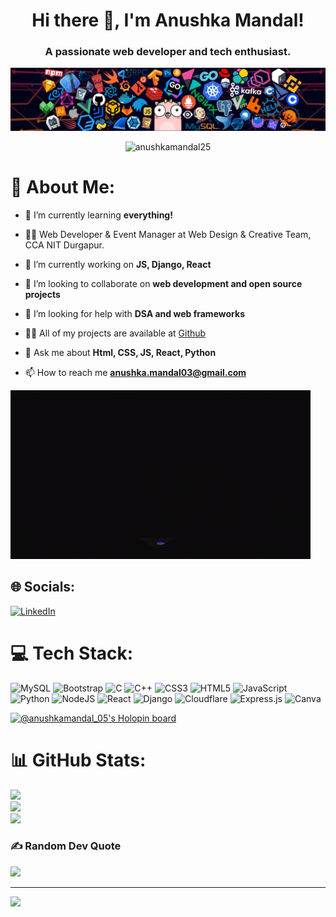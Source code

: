 <h1 align="center">Hi there 👋, I'm Anushka Mandal!</h1>
<h3 align="center">A passionate web developer and tech enthusiast.</h3>

<img src="header.png" alt="" srcset="">

<p align="center"> <img src="https://komarev.com/ghpvc/?username=anushkamandal25&label=Profile%20views&color=0f87d2&style=flat" alt="anushkamandal25" /> </p>

<div>

# 💫 About Me:

- 🌱 I’m currently learning **everything!**

- 👨‍💻 Web Developer & Event Manager at Web Design & Creative Team, CCA NIT Durgapur.

- 🔭 I’m currently working on **JS, Django, React**

- 👯 I’m looking to collaborate on **web development and open source projects**

- 🤝 I’m looking for help with **DSA and web frameworks**

- 👨‍💻 All of my projects are available at [Github](Github)

- 💬 Ask me about **Html, CSS, JS, React, Python**

- 📫 How to reach me **anushka.mandal03@gmail.com**

<img src="giphy1.gif" alt="" srcset="">

</div>


## 🌐 Socials:
[![LinkedIn](https://img.shields.io/badge/LinkedIn-%230077B5.svg?logo=linkedin&logoColor=white)](https://linkedin.com/in/anushka-mandal-02ba56233) 

# 💻 Tech Stack:
![MySQL](https://img.shields.io/badge/mysql-%2300f.svg?style=for-the-badge&logo=mysql&logoColor=white) ![Bootstrap](https://img.shields.io/badge/bootstrap-%23563D7C.svg?style=for-the-badge&logo=bootstrap&logoColor=white) ![C](https://img.shields.io/badge/c-%2300599C.svg?style=for-the-badge&logo=c&logoColor=white) ![C++](https://img.shields.io/badge/c++-%2300599C.svg?style=for-the-badge&logo=c%2B%2B&logoColor=white) ![CSS3](https://img.shields.io/badge/css3-%231572B6.svg?style=for-the-badge&logo=css3&logoColor=white) ![HTML5](https://img.shields.io/badge/html5-%23E34F26.svg?style=for-the-badge&logo=html5&logoColor=white) ![JavaScript](https://img.shields.io/badge/javascript-%23323330.svg?style=for-the-badge&logo=javascript&logoColor=%23F7DF1E) ![Python](https://img.shields.io/badge/python-3670A0?style=for-the-badge&logo=python&logoColor=ffdd54) ![NodeJS](https://img.shields.io/badge/node.js-6DA55F?style=for-the-badge&logo=node.js&logoColor=white) ![React](https://img.shields.io/badge/react-%2320232a.svg?style=for-the-badge&logo=react&logoColor=%2361DAFB) ![Django](https://img.shields.io/badge/django-%23092E20.svg?style=for-the-badge&logo=django&logoColor=white) ![Cloudflare](https://img.shields.io/badge/Cloudflare-F38020?style=for-the-badge&logo=Cloudflare&logoColor=white) ![Express.js](https://img.shields.io/badge/express.js-%23404d59.svg?style=for-the-badge&logo=express&logoColor=%2361DAFB) ![Canva](https://img.shields.io/badge/Canva-%2300C4CC.svg?style=for-the-badge&logo=Canva&logoColor=white)

[![@anushkamandal_05's Holopin board](https://holopin.me/anushkamandal_05)](https://holopin.io/@anushkamandal_05)

# 📊 GitHub Stats:
![](https://github-readme-stats.vercel.app/api?username=anushkamandal25&theme=tokyonight&hide_border=false&include_all_commits=true&count_private=false)<br/>
![](https://github-readme-streak-stats.herokuapp.com/?user=anushkamandal25&theme=tokyonight&hide_border=false)<br/>
![](https://github-readme-stats.vercel.app/api/top-langs/?username=anushkamandal25&theme=tokyonight&hide_border=false&include_all_commits=true&count_private=false&layout=compact)

### ✍️ Random Dev Quote
![](https://quotes-github-readme.vercel.app/api?type=horizontal&theme=radical)

---
[![](https://visitcount.itsvg.in/api?id=anushkamandal25&icon=0&color=0)](https://visitcount.itsvg.in)

